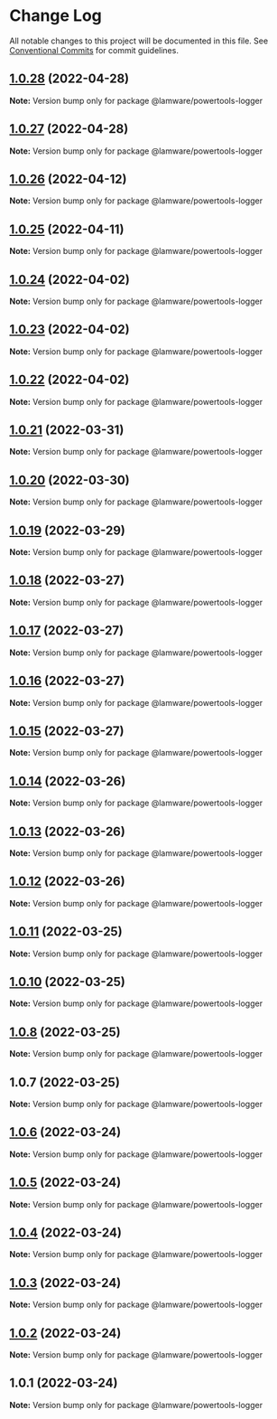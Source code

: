 # Change Log

All notable changes to this project will be documented in this file.
See [Conventional Commits](https://conventionalcommits.org) for commit guidelines.

## [1.0.28](https://github.com/evilkiwi/lamware/compare/@lamware/powertools-logger@1.0.27...@lamware/powertools-logger@1.0.28) (2022-04-28)

**Note:** Version bump only for package @lamware/powertools-logger





## [1.0.27](https://github.com/evilkiwi/lamware/compare/@lamware/powertools-logger@1.0.26...@lamware/powertools-logger@1.0.27) (2022-04-28)

**Note:** Version bump only for package @lamware/powertools-logger





## [1.0.26](https://github.com/evilkiwi/lamware/compare/@lamware/powertools-logger@1.0.25...@lamware/powertools-logger@1.0.26) (2022-04-12)

**Note:** Version bump only for package @lamware/powertools-logger





## [1.0.25](https://github.com/evilkiwi/lamware/compare/@lamware/powertools-logger@1.0.24...@lamware/powertools-logger@1.0.25) (2022-04-11)

**Note:** Version bump only for package @lamware/powertools-logger





## [1.0.24](https://github.com/evilkiwi/lamware/compare/@lamware/powertools-logger@1.0.23...@lamware/powertools-logger@1.0.24) (2022-04-02)

**Note:** Version bump only for package @lamware/powertools-logger





## [1.0.23](https://github.com/evilkiwi/lamware/compare/@lamware/powertools-logger@1.0.22...@lamware/powertools-logger@1.0.23) (2022-04-02)

**Note:** Version bump only for package @lamware/powertools-logger





## [1.0.22](https://github.com/evilkiwi/lamware/compare/@lamware/powertools-logger@1.0.21...@lamware/powertools-logger@1.0.22) (2022-04-02)

**Note:** Version bump only for package @lamware/powertools-logger





## [1.0.21](https://github.com/evilkiwi/lamware/compare/@lamware/powertools-logger@1.0.20...@lamware/powertools-logger@1.0.21) (2022-03-31)

**Note:** Version bump only for package @lamware/powertools-logger





## [1.0.20](https://github.com/evilkiwi/lamware/compare/@lamware/powertools-logger@1.0.19...@lamware/powertools-logger@1.0.20) (2022-03-30)

**Note:** Version bump only for package @lamware/powertools-logger





## [1.0.19](https://github.com/evilkiwi/lamware/compare/@lamware/powertools-logger@1.0.18...@lamware/powertools-logger@1.0.19) (2022-03-29)

**Note:** Version bump only for package @lamware/powertools-logger





## [1.0.18](https://github.com/evilkiwi/lamware/compare/@lamware/powertools-logger@1.0.17...@lamware/powertools-logger@1.0.18) (2022-03-27)

**Note:** Version bump only for package @lamware/powertools-logger





## [1.0.17](https://github.com/evilkiwi/lamware/compare/@lamware/powertools-logger@1.0.16...@lamware/powertools-logger@1.0.17) (2022-03-27)

**Note:** Version bump only for package @lamware/powertools-logger





## [1.0.16](https://github.com/evilkiwi/lamware/compare/@lamware/powertools-logger@1.0.15...@lamware/powertools-logger@1.0.16) (2022-03-27)

**Note:** Version bump only for package @lamware/powertools-logger





## [1.0.15](https://github.com/evilkiwi/lamware/compare/@lamware/powertools-logger@1.0.14...@lamware/powertools-logger@1.0.15) (2022-03-27)

**Note:** Version bump only for package @lamware/powertools-logger





## [1.0.14](https://github.com/evilkiwi/lamware/compare/@lamware/powertools-logger@1.0.13...@lamware/powertools-logger@1.0.14) (2022-03-26)

**Note:** Version bump only for package @lamware/powertools-logger





## [1.0.13](https://github.com/evilkiwi/lamware/compare/@lamware/powertools-logger@1.0.12...@lamware/powertools-logger@1.0.13) (2022-03-26)

**Note:** Version bump only for package @lamware/powertools-logger





## [1.0.12](https://github.com/evilkiwi/lamware/compare/@lamware/powertools-logger@1.0.11...@lamware/powertools-logger@1.0.12) (2022-03-26)

**Note:** Version bump only for package @lamware/powertools-logger





## [1.0.11](https://github.com/evilkiwi/lamware/compare/@lamware/powertools-logger@1.0.10...@lamware/powertools-logger@1.0.11) (2022-03-25)

**Note:** Version bump only for package @lamware/powertools-logger





## [1.0.10](https://github.com/evilkiwi/lamware/compare/@lamware/powertools-logger@1.0.8...@lamware/powertools-logger@1.0.10) (2022-03-25)

**Note:** Version bump only for package @lamware/powertools-logger





## [1.0.8](https://github.com/evilkiwi/lamware/compare/@lamware/powertools-logger@1.0.7...@lamware/powertools-logger@1.0.8) (2022-03-25)

**Note:** Version bump only for package @lamware/powertools-logger





## 1.0.7 (2022-03-25)

**Note:** Version bump only for package @lamware/powertools-logger





## [1.0.6](https://github.com/evilkiwi/lamware/compare/@lamware/powertools-logger@1.0.5...@lamware/powertools-logger@1.0.6) (2022-03-24)

**Note:** Version bump only for package @lamware/powertools-logger





## [1.0.5](https://github.com/evilkiwi/lamware/compare/@lamware/powertools-logger@1.0.4...@lamware/powertools-logger@1.0.5) (2022-03-24)

**Note:** Version bump only for package @lamware/powertools-logger





## [1.0.4](https://github.com/evilkiwi/lamware/compare/@lamware/powertools-logger@1.0.3...@lamware/powertools-logger@1.0.4) (2022-03-24)

**Note:** Version bump only for package @lamware/powertools-logger





## [1.0.3](https://github.com/evilkiwi/lamware/compare/@lamware/powertools-logger@1.0.2...@lamware/powertools-logger@1.0.3) (2022-03-24)

**Note:** Version bump only for package @lamware/powertools-logger





## [1.0.2](https://github.com/evilkiwi/lamware/compare/@lamware/powertools-logger@1.0.1...@lamware/powertools-logger@1.0.2) (2022-03-24)

**Note:** Version bump only for package @lamware/powertools-logger





## 1.0.1 (2022-03-24)

**Note:** Version bump only for package @lamware/powertools-logger
